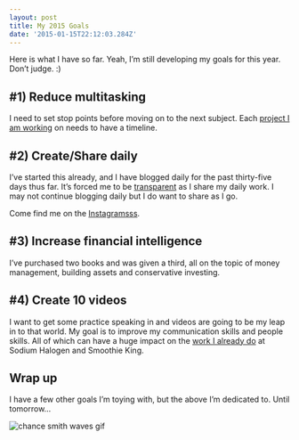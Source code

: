 ```yaml
---
layout: post
title: My 2015 Goals
date: '2015-01-15T22:12:03.284Z'
---
```


Here is what I have so far. Yeah, I’m still developing my goals for this year. Don’t judge. :)

## #1) Reduce multitasking
I need to set stop points before moving on to the next subject. Each [project I am working](http://chancesmith.org/project/) on needs to have a timeline.

## #2) Create/Share daily
I’ve started this already, and I have blogged daily for the past thirty-five days thus far. It’s forced me to be [transparent](http://blog.chancesmith.org/creating-the-logo-for-medina-buzz/) as I share my daily work. I may not continue blogging daily but I do want to share as I go.

Come find me on the [Instagramsss](http://instagram.com/chancesmithb).

## #3) Increase financial intelligence
I’ve purchased two books and was given a third, all on the topic of money management, building assets and conservative investing.

## #4) Create 10 videos
I want to get some practice speaking in and videos are going to be my leap in to that world. My goal is to improve my communication skills and people skills. All of which can have a huge impact on the [work I already do](http://chancesmith.org/work.php) at Sodium Halogen and Smoothie King.

## Wrap up
I have a few other goals I’m toying with, but the above I’m dedicated to. Until tomorrow…

![chance smith waves gif](/content/images/2015/01/chance-wave-gif.gif)